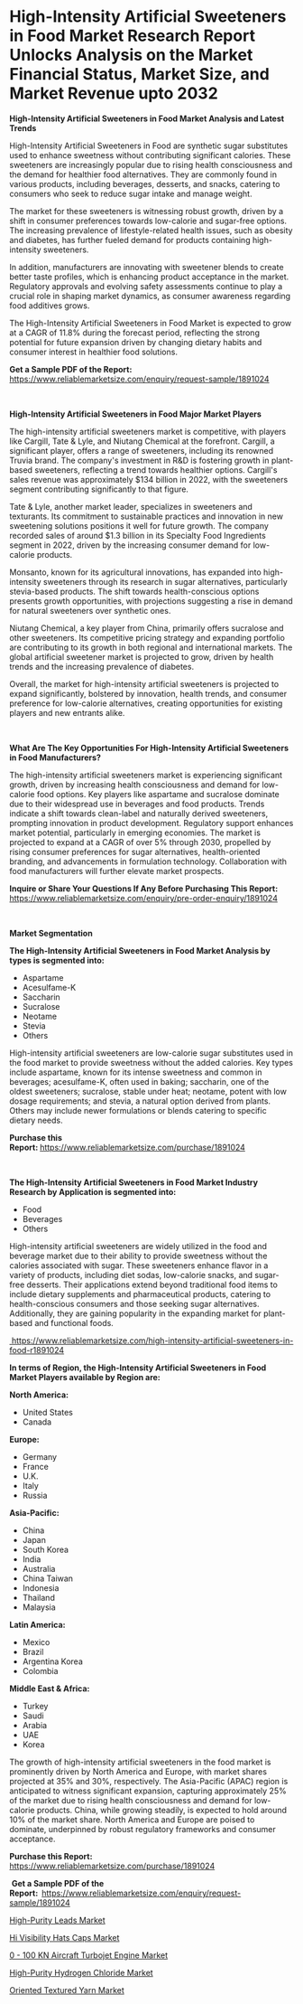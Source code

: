 <p><h1>High-Intensity Artificial Sweeteners in Food Market Research Report Unlocks Analysis on the Market Financial Status, Market Size, and Market Revenue upto 2032</h1></p><p><strong>High-Intensity Artificial Sweeteners in Food Market Analysis and Latest Trends</strong></p>
<p><p>High-Intensity Artificial Sweeteners in Food are synthetic sugar substitutes used to enhance sweetness without contributing significant calories. These sweeteners are increasingly popular due to rising health consciousness and the demand for healthier food alternatives. They are commonly found in various products, including beverages, desserts, and snacks, catering to consumers who seek to reduce sugar intake and manage weight.</p><p>The market for these sweeteners is witnessing robust growth, driven by a shift in consumer preferences towards low-calorie and sugar-free options. The increasing prevalence of lifestyle-related health issues, such as obesity and diabetes, has further fueled demand for products containing high-intensity sweeteners. </p><p>In addition, manufacturers are innovating with sweetener blends to create better taste profiles, which is enhancing product acceptance in the market. Regulatory approvals and evolving safety assessments continue to play a crucial role in shaping market dynamics, as consumer awareness regarding food additives grows.</p><p>The High-Intensity Artificial Sweeteners in Food Market is expected to grow at a CAGR of 11.8% during the forecast period, reflecting the strong potential for future expansion driven by changing dietary habits and consumer interest in healthier food solutions.</p></p>
<p><strong>Get a Sample PDF of the Report:&nbsp;</strong> <a href="https://www.reliablemarketsize.com/enquiry/request-sample/1891024?utm_campaign=1991&utm_medium=2&utm_source=Github&utm_content=ia&utm_term=28032025&utm_id=high-intensity-artificial-sweeteners-in-food">https://www.reliablemarketsize.com/enquiry/request-sample/1891024</a></p>
<p>&nbsp;</p>
<p><strong>High-Intensity Artificial Sweeteners in Food Major Market Players</strong></p>
<p><p>The high-intensity artificial sweeteners market is competitive, with players like Cargill, Tate & Lyle, and Niutang Chemical at the forefront. Cargill, a significant player, offers a range of sweeteners, including its renowned Truvia brand. The company's investment in R&D is fostering growth in plant-based sweeteners, reflecting a trend towards healthier options. Cargill's sales revenue was approximately $134 billion in 2022, with the sweeteners segment contributing significantly to that figure.</p><p>Tate & Lyle, another market leader, specializes in sweeteners and texturants. Its commitment to sustainable practices and innovation in new sweetening solutions positions it well for future growth. The company recorded sales of around $1.3 billion in its Specialty Food Ingredients segment in 2022, driven by the increasing consumer demand for low-calorie products.</p><p>Monsanto, known for its agricultural innovations, has expanded into high-intensity sweeteners through its research in sugar alternatives, particularly stevia-based products. The shift towards health-conscious options presents growth opportunities, with projections suggesting a rise in demand for natural sweeteners over synthetic ones.</p><p>Niutang Chemical, a key player from China, primarily offers sucralose and other sweeteners. Its competitive pricing strategy and expanding portfolio are contributing to its growth in both regional and international markets. The global artificial sweetener market is projected to grow, driven by health trends and the increasing prevalence of diabetes.</p><p>Overall, the market for high-intensity artificial sweeteners is projected to expand significantly, bolstered by innovation, health trends, and consumer preference for low-calorie alternatives, creating opportunities for existing players and new entrants alike.</p></p>
<p>&nbsp;</p>
<p><strong>What Are The Key Opportunities For High-Intensity Artificial Sweeteners in Food Manufacturers?</strong></p>
<p><p>The high-intensity artificial sweeteners market is experiencing significant growth, driven by increasing health consciousness and demand for low-calorie food options. Key players like aspartame and sucralose dominate due to their widespread use in beverages and food products. Trends indicate a shift towards clean-label and naturally derived sweeteners, prompting innovation in product development. Regulatory support enhances market potential, particularly in emerging economies. The market is projected to expand at a CAGR of over 5% through 2030, propelled by rising consumer preferences for sugar alternatives, health-oriented branding, and advancements in formulation technology. Collaboration with food manufacturers will further elevate market prospects.</p></p>
<p><strong>Inquire or Share Your Questions If Any Before Purchasing This Report:</strong> <a href="https://www.reliablemarketsize.com/enquiry/pre-order-enquiry/1891024?utm_campaign=1991&utm_medium=2&utm_source=Github&utm_content=ia&utm_term=28032025&utm_id=high-intensity-artificial-sweeteners-in-food">https://www.reliablemarketsize.com/enquiry/pre-order-enquiry/1891024</a></p>
<p>&nbsp;</p>
<p><strong>Market Segmentation</strong></p>
<p><strong>The High-Intensity Artificial Sweeteners in Food Market Analysis by types is segmented into:</strong></p>
<p><ul><li>Aspartame</li><li>Acesulfame-K</li><li>Saccharin</li><li>Sucralose</li><li>Neotame</li><li>Stevia</li><li>Others</li></ul></p>
<p><p>High-intensity artificial sweeteners are low-calorie sugar substitutes used in the food market to provide sweetness without the added calories. Key types include aspartame, known for its intense sweetness and common in beverages; acesulfame-K, often used in baking; saccharin, one of the oldest sweeteners; sucralose, stable under heat; neotame, potent with low dosage requirements; and stevia, a natural option derived from plants. Others may include newer formulations or blends catering to specific dietary needs.</p></p>
<p><strong>Purchase this Report:&nbsp;</strong><a href="https://www.reliablemarketsize.com/purchase/1891024?utm_campaign=1991&utm_medium=2&utm_source=Github&utm_content=ia&utm_term=28032025&utm_id=high-intensity-artificial-sweeteners-in-food">https://www.reliablemarketsize.com/purchase/1891024</a></p>
<p>&nbsp;</p>
<p><strong>The High-Intensity Artificial Sweeteners in Food Market Industry Research by Application is segmented into:</strong></p>
<p><ul><li>Food</li><li>Beverages</li><li>Others</li></ul></p>
<p><p>High-intensity artificial sweeteners are widely utilized in the food and beverage market due to their ability to provide sweetness without the calories associated with sugar. These sweeteners enhance flavor in a variety of products, including diet sodas, low-calorie snacks, and sugar-free desserts. Their applications extend beyond traditional food items to include dietary supplements and pharmaceutical products, catering to health-conscious consumers and those seeking sugar alternatives. Additionally, they are gaining popularity in the expanding market for plant-based and functional foods.</p></p>
<p><a href="https://www.reliablemarketsize.com/high-intensity-artificial-sweeteners-in-food-r1891024?utm_campaign=1991&utm_medium=2&utm_source=Github&utm_content=ia&utm_term=28032025&utm_id=high-intensity-artificial-sweeteners-in-food">&nbsp;https://www.reliablemarketsize.com/high-intensity-artificial-sweeteners-in-food-r1891024</a></p>
<p><strong>In terms of Region, the High-Intensity Artificial Sweeteners in Food Market Players available by Region are:</strong></p>
<p>
    <p> <strong> North America: </strong>
        <ul>
            <li>United States</li>
            <li>Canada</li>
        </ul>
        </p> 
    <p> <strong> Europe: </strong>
        <ul>
            <li>Germany</li>
            <li>France</li>
            <li>U.K.</li>
            <li>Italy</li>
            <li>Russia</li>
        </ul>
        </p> 
    <p> <strong> Asia-Pacific: </strong>
        <ul>
            <li>China</li>
            <li>Japan</li>
            <li>South Korea</li>
            <li>India</li>
            <li>Australia</li>
            <li>China Taiwan</li>
            <li>Indonesia</li>
            <li>Thailand</li>
            <li>Malaysia</li>
        </ul>
        </p> 
    <p> <strong> Latin America: </strong>
        <ul>
            <li>Mexico</li>
            <li>Brazil</li>
            <li>Argentina Korea</li>
            <li>Colombia</li>
        </ul>
        </p> 
    <p> <strong> Middle East & Africa: </strong>
        <ul>
            <li>Turkey</li>
            <li>Saudi</li>
            <li>Arabia</li>
            <li>UAE</li>
            <li>Korea</li>
        </ul>
    </p>
    </p>
<p><p>The growth of high-intensity artificial sweeteners in the food market is prominently driven by North America and Europe, with market shares projected at 35% and 30%, respectively. The Asia-Pacific (APAC) region is anticipated to witness significant expansion, capturing approximately 25% of the market due to rising health consciousness and demand for low-calorie products. China, while growing steadily, is expected to hold around 10% of the market share. North America and Europe are poised to dominate, underpinned by robust regulatory frameworks and consumer acceptance.</p></p>
<p><strong>Purchase this Report: </strong><a href="https://www.reliablemarketsize.com/purchase/1891024?utm_campaign=1991&utm_medium=2&utm_source=Github&utm_content=ia&utm_term=28032025&utm_id=high-intensity-artificial-sweeteners-in-food">https://www.reliablemarketsize.com/purchase/1891024</a></p>
<p>&nbsp;<strong>Get a Sample PDF of the Report:&nbsp;&nbsp;</strong><a href="https://www.reliablemarketsize.com/enquiry/request-sample/1891024?utm_campaign=1991&utm_medium=2&utm_source=Github&utm_content=ia&utm_term=28032025&utm_id=high-intensity-artificial-sweeteners-in-food">https://www.reliablemarketsize.com/enquiry/request-sample/1891024</a></p>
<p><strong></strong></p>
<p><p><a href="https://github.com/fallalenoswG/Market-Research-Report-List-1/blob/main/high-purity-leads-market.md?utm_campaign=1991&utm_medium=2&utm_source=Github&utm_content=ia&utm_term=28032025&utm_id=high-intensity-artificial-sweeteners-in-food">High-Purity Leads Market</a></p><p><a href="https://github.com/gfellcincot4/Market-Research-Report-List-1/blob/main/hi-visibility-hats-caps-market.md?utm_campaign=1991&utm_medium=2&utm_source=Github&utm_content=ia&utm_term=28032025&utm_id=high-intensity-artificial-sweeteners-in-food">Hi Visibility Hats Caps Market</a></p><p><a href="https://github.com/countpapajwp/Market-Research-Report-List-1/blob/main/0-100-kn-aircraft-turbojet-engine-market.md?utm_campaign=1991&utm_medium=2&utm_source=Github&utm_content=ia&utm_term=28032025&utm_id=high-intensity-artificial-sweeteners-in-food">0 - 100 KN Aircraft Turbojet Engine Market</a></p><p><a href="https://github.com/haagarocapmj/Market-Research-Report-List-1/blob/main/high-purity-hydrogen-chloride-market.md?utm_campaign=1991&utm_medium=2&utm_source=Github&utm_content=ia&utm_term=28032025&utm_id=high-intensity-artificial-sweeteners-in-food">High-Purity Hydrogen Chloride Market</a></p><p><a href="https://github.com/YashRP12/Market-Research-Report-List-7/blob/main/oriented-textured-yarn-market.md?utm_campaign=1991&utm_medium=2&utm_source=Github&utm_content=ia&utm_term=28032025&utm_id=high-intensity-artificial-sweeteners-in-food">Oriented Textured Yarn Market</a></p></p>